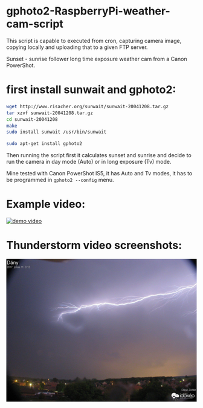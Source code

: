 # gphoto2-RaspberryPi-weather-cam-script
This script is capable to executed from cron, capturing camera image, copying locally and uploading that to a given FTP server.

Sunset - sunrise follower long time exposure weather cam from a Canon PowerShot.

# first install sunwait and gphoto2:
```bash
wget http://www.risacher.org/sunwait/sunwait-20041208.tar.gz
tar xzvf sunwait-20041208.tar.gz
cd sunwait-20041208
make
sudo install sunwait /usr/bin/sunwait
```

```bash
sudo apt-get install gphoto2
```


Then running the script first it calculates sunset and sunrise and decide to run the camera in day mode (Auto) or in long exposure (Tv) mode. 

Mine tested with Canon PowerShot IS5, it has Auto and Tv modes, it has to be programmed in `gphoto2 --config` menu.

# Example video:
[![demo video](https://github.com/rfsparkling/gphoto2-RaspberryPi-weather-cam-script/blob/master/snapshot.png)](https://youtu.be/rtHzb5t4Lco "Weather cam example")

# Thunderstorm video screenshots:
![1](https://github.com/rfsparkling/gphoto2-RaspberryPi-weather-cam-script/blob/master/1.jpg)